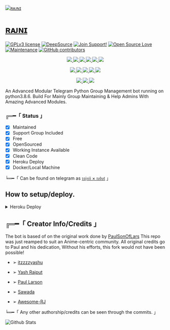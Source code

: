 [![ʀᴀᴊɴɪ](https://telegra.ph/file/cdddd4bdbd05f9d5bc441.jpg)](https://telegram.me/rajniirobot)

# [ʀᴀᴊɴɪ](https://telegram.me/rajniirobot)


[![GPLv3 license](https://img.shields.io/badge/License-GPLv3-blue.svg)](http://perso.crans.org/besson/LICENSE.html)
[![DeepSource](https://static.deepsource.io/deepsource-badge-light-mini.svg)](https://deepsource.io/gh/TeamUltraUnion/rajniixrobot)
[![Join Support!](https://img.shields.io/badge/Support%20Chat-!-red)](https://telegram.dog/rajniixsupport)
[![Open Source Love](https://badges.frapsoft.com/os/v2/open-source.png?v=103)](https://github.com/ellerbrock/open-source-badges/)
[![Maintenance](https://img.shields.io/badge/Maintained%3F-yes-green.svg)](https://GitHub.com/Naereen/StrapDown.js/graphs/commit-activity)
[![GitHub contributors](https://img.shields.io/github/contributors/Naereen/StrapDown.js.svg)](https://GitHub.com/TeamUltraUnion/rajniixrobot/graphs/contributors/)

<p align="center">
<a href="https://github.com/TeamUltraUnion/rajniixrobot" alt="GitHub closed issues"> <img src="https://img.shields.io/github/issues-closed-raw/TeamUltraUnion/rajniixrobot?style=flat&logo=github&color=success" /> </a>
<a href="https://github.com/TeamUltraUnion/rajniixrobot" alt="GitHub commit activity"> <img src="https://img.shields.io/github/commit-activity/m/TeamUltraUnion/rajniixrobot" /> </a>
<a href="https://github.com/TeamUltraUnion/rajniixrobot/graphs/contributors" alt="GitHub contributors"> <img src="https://img.shields.io/github/contributors/TeamUltraUnion/rajniixrobot?style=flat&logo=github" /> </a>
<a href="https://github.com/TeamUltraUnion/rajniixrobot/network/members" alt="GitHub forks"> <img src="https://img.shields.io/github/forks/TeamUltraUnion/rajniixrobot?label=Forks&logo=github" /> </a>
<a href="https://github.com/TeamUltraUnion/rajniixrobot" alt="GitHub closed pull requests"> <img src="https://img.shields.io/github/issues-pr-closed-raw/TeamUltraUnion/rajniixrobot?color=success" /> </a>
<a href="https://github.com/TeamUltraUnion/rajniixrobot" alt="GitHub issues"> <img src="https://img.shields.io/github/issues-raw/TeamUltraUnion/rajniixrobot?style=flat&logo=github&color=yellow" /> </a>
</p>

<p align="center">
<a href="https://github.com/TeamUltraUnion/rajniixrobot" alt="GitHub release (latest by date including pre-releases)"> <img src="https://img.shields.io/github/v/release/TeamUltraUnion/rajniixrobot?include_prereleases?style=flat&logo=github" /> </a>
<a href="https://www.python.org/" alt="made-with-python"> <img src="https://img.shields.io/badge/Made%20with-Python-1f425f.svg?style=flat&logo=python&color=blue" /> </a>
<a href="https://github.com/TeamUltraUnion/rajniixrobot" alt="Docker!"> <img src="https://aleen42.github.io/badges/src/docker.svg" /> </a>
<a href="https://github.com/TeamUltraUnion/rajniixrobot" alt="GitHub repo size"> <img src="https://img.shields.io/github/repo-size/TeamUltraUnion/rajniixrobot" /> </a>
<a href="https://github.com/TeamUltraUnion/rajniixrobot/blob/rajniixrobot/LICENSE" alt="GPLv3 license"> <img src="https://img.shields.io/badge/License-GPLv3-blue.svg" /> </a>
</p>

<p align="center">
<a href="https://telegram.me/rajniixrobot" alt="Updates"> <img src="https://aleen42.github.io/badges/src/telegram.svg" /> </a>
<a href="https://github.com/TeamUltraUnion" alt="TeamUltraUnion"> <img src="https://img.shields.io/badge/Built%20by-Team-UltraUnion" /> </a>
<a href="https://makeapullrequest.com" alt="PRs Welcome"> <img src="https://img.shields.io/badge/PRs-welcome-brightgreen.svg?style=flat-square" /> </a>
</p>

An Advanced Modular Telegram Python Group Management bot running on python3.8.6.
Build For Mainly Group Maintaining & Help Admins With Amazing Advanced Modules.

###  ╔═━「 Status 」

+ [x] Maintained
+ [x] Support Group Included
+ [x] Free
+ [x] OpenSourced
+ [x] Working Instance Available
+ [x] Clean Code
+ [x] Heroku Deploy
+ [x] Docker/Local Machine

╘═━「 Can be found on telegram as [𝔯𝔞𝔧𝔫𝔦𝔦 × 𝔯𝔬𝔟𝔬𝔱](https://telegram.me/rajniixrobot) 」

## How to setup/deploy.
<details>
	<summary>Heroku Deploy</summary>

>  Step 1 Read [`config1.py`](https://github.com/TeamUltraUnion/rajniixrobot/blob/rajniixrobot/RajniiRobot/config1.py) in [`RajniiRobot`](https://github.com/TeamUltraUnion/rajniixrobot/tree/rajniixrobot/RajniiRobot) folder.

>  Step 2 Get all required values by given urls and hit `Deploy to Heroku` button.
  
>  Step 3 Enter all values in message feilds and hit `Deploy` button.

>  Step 4 Wait for deployment to finish, after that click `Manage App` button just below the logs area.

>  Step 5 Go to `resources` tab and turn off web dyno. turn on worker dyno, wait for sometime, bot will notify in support chat.

[![Deploy](https://www.herokucdn.com/deploy/button.svg)](https://heroku.com/deploy?template=https://github.com/TeamUltraUnion/rajniixrobot.git)
   </details>
</details>
  
## ╔═━「 Creator Info/Credits 」
The bot is based of on the original work done by [PaulSonOfLars](https://github.com/PaulSonOfLars) This repo was just reamped to suit an Anime-centric community. All original credits go to Paul and his dedication, Without his efforts, this fork would not have been possible!
  
* ➢ [itzzzzyashu](https://github.com/itzzzyashu)
  
* ➢ [Yash Rajput](https://github.com/flashokillerify)
  
* ➢ [Paul Larson](https://github.com/PaulSonOfLars)
  
* ➢ [Sawada](https://github.com/Sawada)
  
* ➢ [Awesome-RJ](https://github.com/Awesome-RJ)

╘═━「 Any other authorship/credits can be seen through the commits. 」

![Github Stats](https://github-readme-stats.vercel.app/api?username=itzzzyashu&show_icons=true&title_color=fff&icon_color=79ff97&text_color=9f9f9f&bg_color=151515)

  
